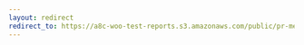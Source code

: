 ```yaml
---
layout: redirect
redirect_to: https://a8c-woo-test-reports.s3.amazonaws.com/public/pr-merge/45742/e2e/index.html
---
```

